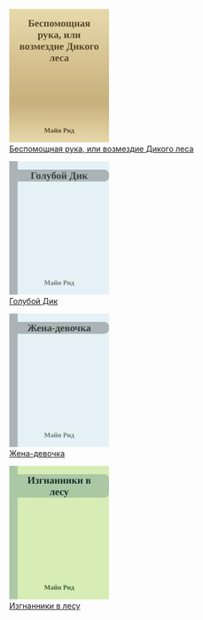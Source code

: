 ![](Беспомощная%20рука,%20или%20возмездие%20Дикого%20леса.jpg)  
[Беспомощная рука, или возмездие Дикого леса](Беспомощная%20рука,%20или%20возмездие%20Дикого%20леса.txt)

![](Голубой%20Дик.jpg)  
[Голубой Дик](Голубой%20Дик.txt)

![](Жена-девочка.jpg)  
[Жена-девочка](Жена-девочка.txt)

![](Изгнанники%20в%20лесу.jpg)  
[Изгнанники в лесу](Изгнанники%20в%20лесу.txt)
